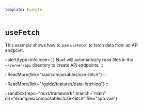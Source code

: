```yaml
---
template: Example
---
```


# `useFetch`

This example shows how to use `useFetch` to fetch data from an API endpoint.

::alert{type=info icon=💡}
Nuxt will automatically read files in the `~/server/api` directory to create API endpoints.
::

::ReadMore{link="/api/composables/use-fetch"}
::

::ReadMore{link="/guide/features/data-fetching"}
::

::sandbox{repo="nuxt/framework" branch="main" dir="examples/composables/use-fetch" file="app.vue"}
